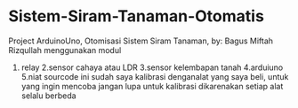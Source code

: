 # Sistem-Siram-Tanaman-Otomatis
Project ArduinoUno, Otomisasi Sistem Siram Tanaman, by: Bagus Miftah Rizqullah
menggunakan modul
1. relay
2.sensor cahaya atau LDR
3.sensor kelembapan tanah
4.arduiuno
5.niat 
sourcode ini sudah saya kalibrasi denganalat yang saya beli, untuk yang ingin mencoba jangan lupa untuk kalibrasi dikarenakan setiap alat selalu berbeda
